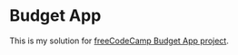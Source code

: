 # Budget App

This is my solution for [freeCodeCamp Budget App project](https://www.freecodecamp.org/learn/scientific-computing-with-python/scientific-computing-with-python-projects/budget-app).
